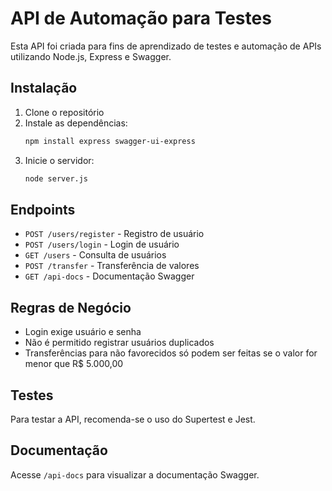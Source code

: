 # API de Automação para Testes

Esta API foi criada para fins de aprendizado de testes e automação de APIs utilizando Node.js, Express e Swagger.

## Instalação

1. Clone o repositório
2. Instale as dependências:
   ```bash
   npm install express swagger-ui-express
   ```
3. Inicie o servidor:
   ```bash
   node server.js
   ```

## Endpoints

- `POST /users/register` - Registro de usuário
- `POST /users/login` - Login de usuário
- `GET /users` - Consulta de usuários
- `POST /transfer` - Transferência de valores
- `GET /api-docs` - Documentação Swagger

## Regras de Negócio
- Login exige usuário e senha
- Não é permitido registrar usuários duplicados
- Transferências para não favorecidos só podem ser feitas se o valor for menor que R$ 5.000,00

## Testes
Para testar a API, recomenda-se o uso do Supertest e Jest.

## Documentação
Acesse `/api-docs` para visualizar a documentação Swagger.
